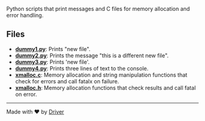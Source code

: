 <!--------------------------------------------------------------------------------->
<!-- IMPORTANT: This file is auto-generated by Driver (https://driver.ai). -------->
<!-- Manual edits may be overwritten on future commits. --------------------------->
<!--------------------------------------------------------------------------------->

Python scripts that print messages and C files for memory allocation and error handling.


## Files
- **[dummy1.py](dummy1.py.md)**: Prints "new file".
- **[dummy2.py](dummy2.py.md)**: Prints the message "this is a different new file".
- **[dummy3.py](dummy3.py.md)**: Prints 'new file'.
- **[dummy4.py](dummy4.py.md)**: Prints three lines of text to the console.
- **[xmalloc.c](xmalloc.c.md)**: Memory allocation and string manipulation functions that check for errors and call fatalx on failure.
- **[xmalloc.h](xmalloc.h.md)**: Memory allocation functions that check results and call fatal on error.

---
Made with ❤️ by [Driver](https://www.driver.ai/)